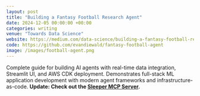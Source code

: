 ```yaml
---
layout: post
title: "Building a Fantasy Football Research Agent"
date: 2024-12-05 00:00:00 +00:00
categories: writing
venue: "Towards Data Science"
website: https://medium.com/data-science/building-a-fantasy-football-research-agent-with-langgraph-ad8deb0126f1
code: https://github.com/evandiewald/fantasy-football-agent
image: /images/football-agent.png
---
```


Complete guide for building AI agents with real-time data integration, Streamlit UI, and AWS CDK deployment. Demonstrates full-stack ML application development with modern agent frameworks and infrastructure-as-code. **Update: Check out the [Sleeper MCP Server](https://github.com/evandiewald/sleeper-mcp).**